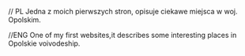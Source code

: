 // PL
Jedna z moich pierwszych stron, opisuje ciekawe miejsca w woj. Opolskim.

//ENG
One of my first websites,it describes some interesting places in Opolskie voivodeship.